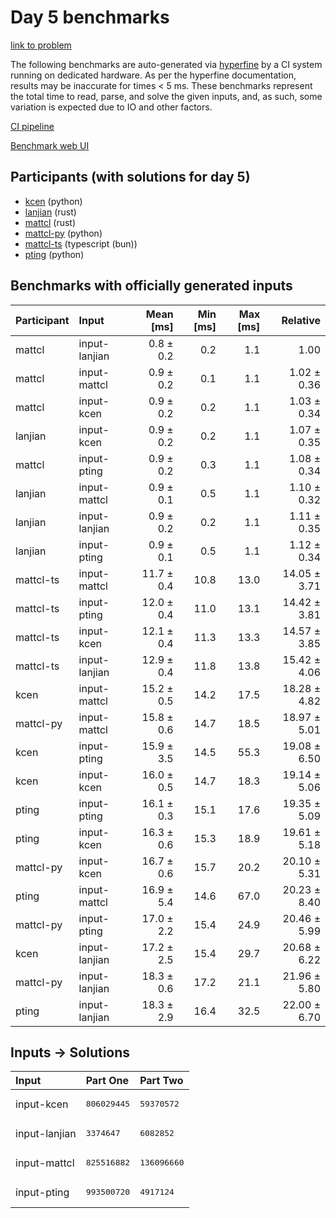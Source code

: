 # Day 5 benchmarks

[link to problem](https://adventofcode.com/2023/day/5)

The following benchmarks are auto-generated via
[hyperfine](https://github.com/sharkdp/hyperfine) by a CI system running on
dedicated hardware. As per the hyperfine documentation, results may be
inaccurate for times < 5 ms. These benchmarks represent the total time to read,
parse, and solve the given inputs, and, as such, some variation is expected due
to IO and other factors.

[CI pipeline](http://ci.papercode.net:8080/teams/main/pipelines/aoc2023)

[Benchmark web UI](https://aoc.ancalagon.black)


## Participants (with solutions for day 5)

- [kcen](https://github.com/kcen/aoc2023) (python)
- [lanjian](https://github.com/lanjian/aoc-2023) (rust)
- [mattcl](https://github.com/mattcl/aoc2023) (rust)
- [mattcl-py](https://github.com/mattcl/aoc2023-py) (python)
- [mattcl-ts](https://github.com/mattcl/aoc2023-js) (typescript (bun))
- [pting](https://github.com/pting/aoc2023) (python)


## Benchmarks with officially generated inputs

| Participant | Input | Mean [ms] | Min [ms] | Max [ms] | Relative |
|:---|:---|---:|---:|---:|---:|
| mattcl | input-lanjian | 0.8 ± 0.2 | 0.2 | 1.1 | 1.00 |
| mattcl | input-mattcl | 0.9 ± 0.2 | 0.1 | 1.1 | 1.02 ± 0.36 |
| mattcl | input-kcen | 0.9 ± 0.2 | 0.2 | 1.1 | 1.03 ± 0.34 |
| lanjian | input-kcen | 0.9 ± 0.2 | 0.2 | 1.1 | 1.07 ± 0.35 |
| mattcl | input-pting | 0.9 ± 0.2 | 0.3 | 1.1 | 1.08 ± 0.34 |
| lanjian | input-mattcl | 0.9 ± 0.1 | 0.5 | 1.1 | 1.10 ± 0.32 |
| lanjian | input-lanjian | 0.9 ± 0.2 | 0.2 | 1.1 | 1.11 ± 0.35 |
| lanjian | input-pting | 0.9 ± 0.1 | 0.5 | 1.1 | 1.12 ± 0.34 |
| mattcl-ts | input-mattcl | 11.7 ± 0.4 | 10.8 | 13.0 | 14.05 ± 3.71 |
| mattcl-ts | input-pting | 12.0 ± 0.4 | 11.0 | 13.1 | 14.42 ± 3.81 |
| mattcl-ts | input-kcen | 12.1 ± 0.4 | 11.3 | 13.3 | 14.57 ± 3.85 |
| mattcl-ts | input-lanjian | 12.9 ± 0.4 | 11.8 | 13.8 | 15.42 ± 4.06 |
| kcen | input-mattcl | 15.2 ± 0.5 | 14.2 | 17.5 | 18.28 ± 4.82 |
| mattcl-py | input-mattcl | 15.8 ± 0.6 | 14.7 | 18.5 | 18.97 ± 5.01 |
| kcen | input-pting | 15.9 ± 3.5 | 14.5 | 55.3 | 19.08 ± 6.50 |
| kcen | input-kcen | 16.0 ± 0.5 | 14.7 | 18.3 | 19.14 ± 5.06 |
| pting | input-pting | 16.1 ± 0.3 | 15.1 | 17.6 | 19.35 ± 5.09 |
| pting | input-kcen | 16.3 ± 0.6 | 15.3 | 18.9 | 19.61 ± 5.18 |
| mattcl-py | input-kcen | 16.7 ± 0.6 | 15.7 | 20.2 | 20.10 ± 5.31 |
| pting | input-mattcl | 16.9 ± 5.4 | 14.6 | 67.0 | 20.23 ± 8.40 |
| mattcl-py | input-pting | 17.0 ± 2.2 | 15.4 | 24.9 | 20.46 ± 5.99 |
| kcen | input-lanjian | 17.2 ± 2.5 | 15.4 | 29.7 | 20.68 ± 6.22 |
| mattcl-py | input-lanjian | 18.3 ± 0.6 | 17.2 | 21.1 | 21.96 ± 5.80 |
| pting | input-lanjian | 18.3 ± 2.9 | 16.4 | 32.5 | 22.00 ± 6.70 |


## Inputs -> Solutions

| Input | Part One | Part Two |
|:---|:---|:---|
|input-kcen|<pre>806029445</pre>|<pre>59370572</pre>|
|input-lanjian|<pre>3374647</pre>|<pre>6082852</pre>|
|input-mattcl|<pre>825516882</pre>|<pre>136096660</pre>|
|input-pting|<pre>993500720</pre>|<pre>4917124</pre>|